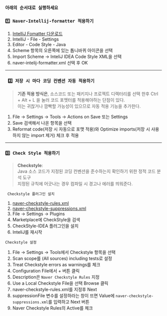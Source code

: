 ### ```아래의 순서대로 실행하세요 ```

### ``` 1️⃣ Naver-Intellij-formatter 적용하기 ```

1. [IntelliJ Fomatter 다운로드](https://github.com/naver/hackday-conventions-java/blob/master/rule-config/naver-intellij-formatter.xml)
2. IntelliJ - File - Settings
3. Editor - Code Style - Java
4. Scheme 항목의 오른쪽에 있는 톱니바퀴 아이콘을 선택
5. Import Scheme → InteliJ IDEA Code Style XML을 선택
6. naver-intelij-formatter.xml 선택 후 OK

---

### ``` 2️⃣ 저장 시 마다 코딩 컨벤션 자동 적용하기```

> **기존 적용 방식은**, 소스코드 또는 패키지나 프로젝트 디렉터리를 선택 한후 Ctrl + Alt + L 을 눌러 코드 포멧터를 적용해야하는 단점이 있다.  
> 이는 귀찮거나 깜빡할 가능성이 있으므로 자동 적용 기능을 추가한다.

1. File → Settings → Tools → Actions on Save 또는 Settings
2. Save 검색해서 나온 항목을 선택
3. Reformat code(저장 시 자동으로 포맷 적용)와 Optimize imports(저장 시 사용하지 않는 import 제거) 체크 후 적용

---

### ``` 3️⃣ Check Style 적용하기 ```

> **Checkstyle**:  
> Java 소스 코드가 지정된 코딩 컨벤션을 준수하는지 확인하기 위한 정적 코드 분석 도구  
> 지정된 규칙에 어긋나는 경우 컴파일 시 경고나 에러를 띄워준다.

``` Checkstyle 플러그인 설치```

1. [naver-checkstyle-rules.xml](https://github.com/naver/hackday-conventions-java/blob/master/rule-config/naver-checkstyle-rules.xml)
2. [naver-checkstyle-suppressions.xml](https://github.com/naver/hackday-conventions-java/blob/master/rule-config/naver-checkstyle-suppressions.xml)
3. File → Settings → Plugins
4. Marketplace에 CheckStyle을 검색
5. CheckStyle-IDEA 플러그인을 설치
6. InteliJ를 재시작

``` Checkstyle 설정 ```

1. File → Settings → Tools에서 Checkstyle 항목을 선택
2. Scan scope를 (All sources) including tests로 설정
3. Treat Checkstyle errors as warnings를 체크
4. Configuration File에서 + 버튼 클릭
5. Description은 ```Naver Checkstyle Rules``` 지정
6. Use a Local Checkstyle File을 선택 Browse 클릭
7. naver-checkstyle-rules.xml를 지정후 Next
8. suppressionFile 변수를 설정하라는 창이 뜨면 Value에 ```naver-checkstyle-suppressions.xml```를 입력하고 Next 버튼
9. Naver Checkstyle Rules의 Active를 체크